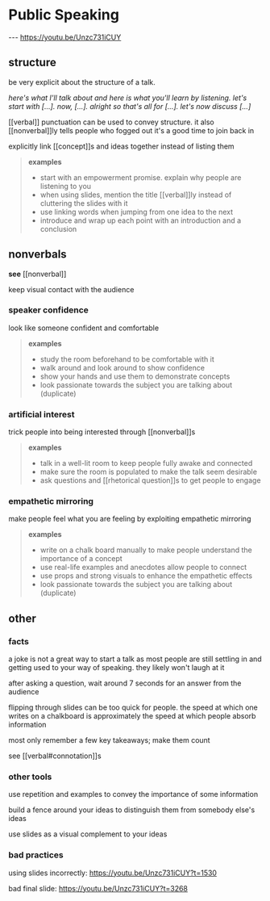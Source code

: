 # Public Speaking

--- <https://youtu.be/Unzc731iCUY>

## structure

be very explicit about the structure of a talk.

_here's what I'll talk about and here is what you'll learn by listening. let's start with [...]. now, [...]. alright so that's all for [...]. let's now discuss [...]_

[[verbal]] punctuation can be used to convey structure. it also [[nonverbal]]ly tells people who fogged out it's a good time to join back in

explicitly link [[concept]]s and ideas together instead of listing them

> **examples**
>
> - start with an empowerment promise. explain why people are listening to you
> - when using slides, mention the title [[verbal]]ly instead of cluttering the slides with it
> - use linking words when jumping from one idea to the next
> - introduce and wrap up each point with an introduction and a conclusion

## nonverbals

**see** [[nonverbal]]

keep visual contact with the audience

### speaker confidence

look like someone confident and comfortable

> **examples**
>
> - study the room beforehand to be comfortable with it
> - walk around and look around to show confidence
> - show your hands and use them to demonstrate concepts
> - look passionate towards the subject you are talking about (duplicate)

### artificial interest

trick people into being interested through [[nonverbal]]s

> **examples**
>
> - talk in a well-lit room to keep people fully awake and connected
> - make sure the room is populated to make the talk seem desirable
> - ask questions and [[rhetorical question]]s to get people to engage

### empathetic mirroring

make people feel what you are feeling by exploiting empathetic mirroring

> **examples**
>
> - write on a chalk board manually to make people understand the importance of a concept
> - use real-life examples and anecdotes allow people to connect
> - use props and strong visuals to enhance the empathetic effects
> - look passionate towards the subject you are talking about (duplicate)

## other

### facts

a joke is not a great way to start a talk as most people are still settling in and getting used to your way of speaking. they likely won't laugh at it

after asking a question, wait around 7 seconds for an answer from the audience

flipping through slides can be too quick for people. the speed at which one writes on a chalkboard is approximately the speed at which people absorb information

most only remember a few key takeaways; make them count

see [[verbal#connotation]]s

### other tools

use repetition and examples to convey the importance of some information

build a fence around your ideas to distinguish them from somebody else's ideas

use slides as a visual complement to your ideas

### bad practices

using slides incorrectly: <https://youtu.be/Unzc731iCUY?t=1530>

bad final slide: <https://youtu.be/Unzc731iCUY?t=3268>
